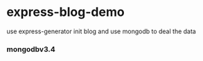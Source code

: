 # express-blog-demo
use express-generator init blog and use mongodb to deal the data

### mongodbv3.4
